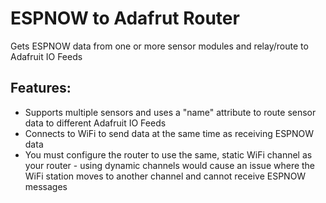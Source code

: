 # ESPNOW to Adafrut Router
Gets ESPNOW data from one or more sensor modules and relay/route to Adafruit IO Feeds
## Features:
- Supports multiple sensors and uses a "name" attribute to route sensor data to different Adafruit IO Feeds
- Connects to WiFi to send data at the same time as receiving ESPNOW data
- You must configure the router to use the same, static WiFi channel as your router - using dynamic channels would cause an issue where the WiFi station moves to another channel and cannot receive ESPNOW messages
